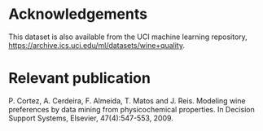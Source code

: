 # Acknowledgements
This dataset is also available from the UCI machine learning repository, https://archive.ics.uci.edu/ml/datasets/wine+quality.
# Relevant publication
P. Cortez, A. Cerdeira, F. Almeida, T. Matos and J. Reis. Modeling wine preferences by data mining from physicochemical properties.
In Decision Support Systems, Elsevier, 47(4):547-553, 2009.
